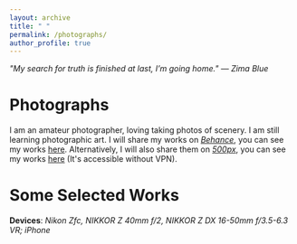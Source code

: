 ```yaml
---
layout: archive
title: " "
permalink: /photographs/
author_profile: true
---
```


*"My search for truth is finished at last, I’m going home." ― Zima Blue*

Photographs
===

I am an amateur photographer, loving taking photos of scenery. I am still learning photographic art. I will share my works on *[Behance](https://www.behance.net/)*, you can see my works [here](https://www.behance.net/runzheyang1). Alternatively, I will also share them on *[500px](https://500px.com.cn/community/index.html)*, you can see my works [here](https://500px.com.cn/runzheyang) (It's accessible without VPN).

Some Selected Works
===

**Devices**: *Nikon Zfc, NIKKOR Z 40mm f/2, NIKKOR Z DX 16-50mm f/3.5-6.3 VR; iPhone*


